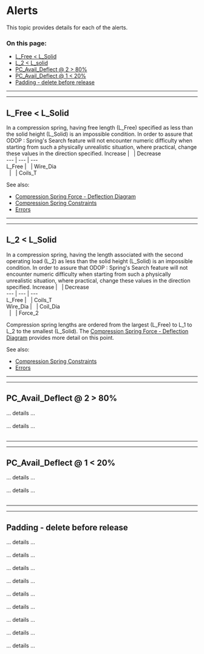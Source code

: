 # Alerts &nbsp; 

This topic provides details for each of the alerts.

### On this page:   
 - [L_Free < L_Solid](alerts.html#L_Free)  
 - [L_2 < L_solid](alerts.html#L_2_LT_L_Solid)  
 - [PC_Avail_Deflect @ 2 > 80%](alerts.html#PC_Avail_Deflect2_GT_80)  
 - [PC_Avail_Deflect @ 1 < 20%](alerts.html#PC_Avail_Deflect1_LT_20)  
 - [Padding - delete before release](alerts.html#padding)  

___

<a id="L_Free"></a>  
___

## L_Free < L_Solid 
In a compression spring, 
having free length (L_Free) specified as less than the solid height (L_Solid) is an impossible condition. 
In order to assure that
ODOP : Spring's Search feature will not encounter numeric difficulty when starting from such a physically unrealistic situation, 
where practical, change these values in the direction specified. 
Increase | &nbsp; | Decrease  
--- | --- | ---  
 L_Free | &nbsp; | Wire_Dia  
 &nbsp; | &nbsp; | Coils_T

See also: 
 - [Compression Spring Force - Deflection Diagram](/docs/Help/img/ForceVsDeflection.png)
 - [Compression Spring Constraints](/docs/Help/DesignTypes/c_spring.html#c_springConstraints)   
 - [Errors](errors.html)   

___

<a id="L_2_LT_L_Solid"></a>  
___

## L_2 < L_Solid 
In a compression spring, 
having the length associated with the second operating load (L_2) as less than the solid height (L_Solid) 
is an impossible condition. 
In order to assure that
ODOP : Spring's Search feature will not encounter numeric difficulty when starting from such a physically unrealistic situation, 
where practical, change these values in the direction specified. 
Increase | &nbsp; | Decrease  
--- | --- | ---  
 L_Free | &nbsp; | Coils_T  
 Wire_Dia | &nbsp; | Coil_Dia  
 &nbsp; | &nbsp; | Force_2

Compression spring lengths are ordered from the largest (L_Free) to L_1 to L_2 to the smallest (L_Solid). 
The [Compression Spring Force - Deflection Diagram](/docs/Help/img/ForceVsDeflection.png) provides more detail on this point. 

See also: 
 - [Compression Spring Constraints](/docs/Help/DesignTypes/c_spring.html#c_springConstraints)   
 - [Errors](errors.html)   

___

<a id="PC_Avail_Deflect2_GT_80"></a>  
___

## PC_Avail_Deflect @ 2 > 80% 
 ... details ...    
 &nbsp;   
 ... details ...    
 &nbsp;   

___

<a id="PC_Avail_Deflect1_LT_20"></a>  
___

## PC_Avail_Deflect @ 1 < 20% 
 ... details ...    
 &nbsp;   
 ... details ...    
 &nbsp;   

___

<a id="padding"></a>  
___

## Padding - delete before release 
 ... details ...    
  &nbsp;   
 ... details ...    
 &nbsp;   
 ... details ...    
 &nbsp;   
 ... details ...    
  &nbsp;   
 ... details ...    
 &nbsp;   
 ... details ...    
 &nbsp;   
 ... details ...    
  &nbsp;   
 ... details ...    
 &nbsp;   
 ... details ...    
 &nbsp;   


